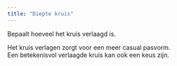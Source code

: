 ```yaml
---
title: "Diepte kruis"
---
```


Bepaalt hoeveel het kruis verlaagd is.

Het kruis verlagen zorgt voor een meer casual pasvorm.  
Een betekenisvol verlaagde kruis kan ook een keus zijn.




